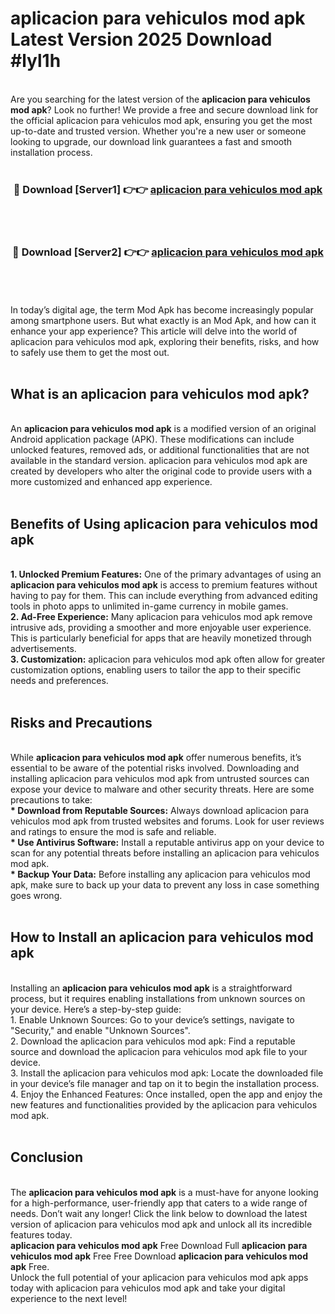 # aplicacion para vehiculos mod apk Latest Version 2025 Download #lyl1h<br>
<br>
Are you searching for the latest version of the <strong>aplicacion para vehiculos mod apk</strong>? Look no further! We provide a free and secure download link for the official aplicacion para vehiculos mod apk, ensuring you get the most up-to-date and trusted version. Whether you're a new user or someone looking to upgrade, our download link guarantees a fast and smooth installation process.
<br>
<br>
<div align="center">
<h3>🔴 Download [Server1] 👉👉 <a href="https://modyolo.store/aplicacion_para_vehiculos_mod_apk">aplicacion para vehiculos mod apk</a></h3><br>
<br>
<h3>🔴 Download [Server2] 👉👉 <a href="https://modyolo.store/=aplicacion_para_vehiculos_mod_apk">aplicacion para vehiculos mod apk</a></h3><br>
</div>
<br>
<br>
In today’s digital age, the term Mod Apk has become increasingly popular among smartphone users. But what exactly is an Mod Apk, and how can it enhance your app experience? This article will delve into the world of aplicacion para vehiculos mod apk, exploring their benefits, risks, and how to safely use them to get the most out.
<br>
<br>
<h2>What is an aplicacion para vehiculos mod apk?</h2>
<br>
An <strong>aplicacion para vehiculos mod apk</strong> is a modified version of an original Android application package (APK). These modifications can include unlocked features, removed ads, or additional functionalities that are not available in the standard version. aplicacion para vehiculos mod apk are created by developers who alter the original code to provide users with a more customized and enhanced app experience.
<br>
<br>
<h2>Benefits of Using aplicacion para vehiculos mod apk</h2>
<br>
<strong> 1. Unlocked Premium Features:</strong> One of the primary advantages of using an <strong>aplicacion para vehiculos mod apk</strong> is access to premium features without having to pay for them. This can include everything from advanced editing tools in photo apps to unlimited in-game currency in mobile games.
<br>
<strong> 2. Ad-Free Experience:</strong> Many aplicacion para vehiculos mod apk remove intrusive ads, providing a smoother and more enjoyable user experience. This is particularly beneficial for apps that are heavily monetized through advertisements.
<br>
<strong> 3. Customization:</strong> aplicacion para vehiculos mod apk often allow for greater customization options, enabling users to tailor the app to their specific needs and preferences.
<br>
<br>
<h2>Risks and Precautions</h2>
<br>
While <strong>aplicacion para vehiculos mod apk</strong> offer numerous benefits, it’s essential to be aware of the potential risks involved. Downloading and installing aplicacion para vehiculos mod apk from untrusted sources can expose your device to malware and other security threats. Here are some precautions to take:
<br>
<strong> * Download from Reputable Sources:</strong> Always download aplicacion para vehiculos mod apk from trusted websites and forums. Look for user reviews and ratings to ensure the mod is safe and reliable.
<br>
<strong> * Use Antivirus Software:</strong> Install a reputable antivirus app on your device to scan for any potential threats before installing an aplicacion para vehiculos mod apk.
<br>
<strong> * Backup Your Data:</strong> Before installing any aplicacion para vehiculos mod apk, make sure to back up your data to prevent any loss in case something goes wrong.
<br>
<br>
<h2>How to Install an aplicacion para vehiculos mod apk</h2>
<br>
Installing an <strong>aplicacion para vehiculos mod apk</strong> is a straightforward process, but it requires enabling installations from unknown sources on your device. Here’s a step-by-step guide:
<br>
 1. Enable Unknown Sources: Go to your device’s settings, navigate to "Security," and enable "Unknown Sources".
<br>
 2. Download the aplicacion para vehiculos mod apk: Find a reputable source and download the aplicacion para vehiculos mod apk file to your device.
<br>
 3. Install the aplicacion para vehiculos mod apk: Locate the downloaded file in your device’s file manager and tap on it to begin the installation process.
<br>
 4. Enjoy the Enhanced Features: Once installed, open the app and enjoy the new features and functionalities provided by the aplicacion para vehiculos mod apk.
<br>
<br>
<h2><strong>Conclusion</strong></h2>
<br>
The <strong>aplicacion para vehiculos mod apk</strong> is a must-have for anyone looking for a high-performance, user-friendly app that caters to a wide range of needs. Don’t wait any longer! Click the link below to download the latest version of aplicacion para vehiculos mod apk and unlock all its incredible features today.
<br>
<strong>aplicacion para vehiculos mod apk</strong> Free Download Full <strong>aplicacion para vehiculos mod apk</strong> Free Free Download <strong>aplicacion para vehiculos mod apk</strong> Free.
<br>
Unlock the full potential of your aplicacion para vehiculos mod apk apps today with aplicacion para vehiculos mod apk and take your digital experience to the next level!

